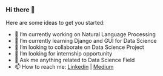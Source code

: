 ### Hi there 👋

Here are some ideas to get you started:

- 🔭 I’m currently working on Natural Language Processing
- 🌱 I’m currently learning Django and GUI for Data Science
- 👯 I’m looking to collaborate on Data Science Project
- 🤔 I’m looking for internship opportunity
- 💬 Ask me anything related to Data Science Field
- 📫 How to reach me: [Linkedin](https://www.linkedin.com/in/mohit-radadiya-55b7a7149/) | [Medium](https://medium.com/@radadiyamohit)

